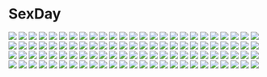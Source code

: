 # SexDay
![](https://konachan.com/image/de21e86033dd25c7e4056fd7da7d18a7/Konachan.com%20-%20304143%20barefoot%20blonde_hair%20blush%20breasts%20destiny_child%20headband%20long_hair%20mapar%20nipples%20no_bra%20nopan%20purple_eyes%20tagme_%28character%29%20tail.jpg)
![](https://konachan.com/image/4f36fa4710abd39a03f04836ed7146bb/Konachan.com%20-%2093594%202girls%20butterfly%20flowers%20redjuice%20yuri.jpg)
![](https://konachan.com/image/901ddca28bc706e312a46c20a76158a5/Konachan.com%20-%20182133%20aizawa_inori%20animal_ears%20blonde_hair%20blue_eyes%20catgirl%20elbow_gloves%20gloves%20internet_explorer%20microsoft%20skirt%20thighhighs.jpg)
![](https://konachan.com/image/e8e813695e4bb771b2102605c45be3e3/Konachan.com%20-%2029284%20black_hair%20blush%20bra%20littlewitch%20navel%20oyari_ashito%20underwear.jpg)
![](https://konachan.com/jpeg/fd054a05d0c937fc1ec74b57c549c92d/Konachan.com%20-%2087035%20blonde_hair%20blood%20bulleta%20capcom%20darkstalkers%20dress%20gun%20tea_%28nakenashi%29%20weapon.jpg)
![](https://konachan.com/image/c7a2ec5255d38d9f867a7445b3bc23b8/Konachan.com%20-%20173251%20aliasing%20anthropomorphism%20black_hair%20gloves%20hellshock%20kantai_collection%20long_hair%20pink_eyes%20ponytail%20yahagi_%28kancolle%29.jpg)
![](https://konachan.com/jpeg/9e99717337764ae32dbcfd490b6714d0/Konachan.com%20-%20289911%20aliasing%20ass%20bed%20blue_eyes%20cropped%20curcumin%20demon%20dress%20long_hair%20original%20panties%20ponytail%20red_hair%20succubus%20tail%20thighhighs%20underwear%20wings.jpg)
![](https://konachan.com/jpeg/3a1f3ea8edb8d09aaea01bb568354fb1/Konachan.com%20-%2043929%20akane_iro_ni_somaru_saka%20christmas%20izumi_tsubasu%20katagiri_yuuhi%20nagase_minato%20ryohka%20thighhighs.jpg)
![](https://konachan.com/jpeg/afcd47d5319babeab5dacdeb7da72f07/Konachan.com%20-%20260703%20black_hair%20blush%20breasts%20close%20cropped%20purple_eyes%20shameimaru_aya%20shinoba%20short_hair%20skirt%20touhou%20waifu2x%20wings.jpg)
![](https://konachan.com/image/3e8e2d57056b03dd5c720ae9fa6ad5ff/Konachan.com%20-%205354%20tagme%20yuri.jpg)
![](https://konachan.com/jpeg/8a6b82d93293642615ae215fc8fcf01c/Konachan.com%20-%20267169%202girls%20fuji_choko%20green_eyes%20green_hair%20hatsune_miku%20long_hair%20navel%20pink_hair%20skirt%20thighhighs%20twintails%20underboob%20vocaloid%20waifu2x%20watermark.jpg)
![](https://konachan.com/image/69a110ad1852aa10948e5606c9fb4955/Konachan.com%20-%20256890%20barefoot%20breasts%20cleavage%20dress%20flowers%20kimpl%20leaves%20long_hair%20original%20red_eyes%20ribbons%20water%20wet%20white_hair%20wings.jpg)
![](https://konachan.com/jpeg/19a31e1cc450b9226cd15444d148bf76/Konachan.com%20-%20272409%20anus%20ass%20bed%20blush%20braids%20cum%20game_cg%20mirror_%28game%29%20orc_unita%20penis%20pointed_ears%20ponytail%20pussy%20pussy_juice%20red_hair%20sex%20tattoo%20uncensored.jpg)
![](https://konachan.com/image/bc0f46c86bc0f62bcfd981a2738b5f8e/Konachan.com%20-%20231123%20artoria_pendragon_%28all%29%20fate_grand_order%20fate_%28series%29%20fate_stay_night%20kousaki_rui%20saber%20saber_alter.jpg)
![](https://konachan.com/image/5e6ccc8123a6232e8a1fdf52b3992c40/Konachan.com%20-%2072241%20elwing%20pointed_ears%20shining_tears%20taka_tony.jpg)
![](https://konachan.com/image/bf3f769c17391845310c909f2026cc16/Konachan.com%20-%20253913%202girls%20aqua_eyes%20azur_lane%20breasts%20brown_hair%20cameltoe%20cleavage%20garter%20leaves%20long_hair%20panties%20ponytail%20sword%20thighhighs%20underwear%20weapon%20white_hair.jpg)
![](https://konachan.com/image/b4133f8b178d19720b3b54bceb9be2dc/Konachan.com%20-%2076561%20boat%20green_eyes%20green_hair%20hat%20landscape%20onozuka_komachi%20red_eyes%20red_hair%20scenic%20scythe%20short_hair%20sky%20touhou%20twintails%20water%20weapon%20weiyinji_xsk.jpg)
![](https://konachan.com/image/086a4300c5ff04c73069d9ea2a169280/Konachan.com%20-%20209978%20black%20blonde_hair%20elbow_gloves%20gloves%20headband%20long_hair%20minhoo%20navel%20panties%20signed%20skirt%20swim_ring%20thighhighs%20underwear%20zettai_ryouiki.jpg)
![](https://konachan.com/image/da89a1d2345bd52c24ad1980b8a25922/Konachan.com%20-%20150969%20amanagi_seiji%20anus%20breasts%20green_eyes%20kirigaya_suguha%20leafa%20nipples%20open_shirt%20panties%20panty_pull%20pointed_ears%20spread_legs%20topless%20underwear%20wink.jpg)
![](https://konachan.com/image/d399b38cd4308a6f7d2c41a248c09470/Konachan.com%20-%20135367%20ghost_in_the_shell%20jpeg_artifacts%20rain%20tachikoma%20water.jpg)
![](https://konachan.com/image/b011c8bcd38b6f61280011c1dbbc7cb0/Konachan.com%20-%2048474%20boat%20breasts%20censored%20crying%20dark_skin%20dendrobium%20nipples%20nishieda%20penis%20petals%20pubic_hair%20scarf%20sex%20tears%20twintails%20water%20white_hair.jpg)
![](https://konachan.com/jpeg/e72e423a94fe318cfe5f49e1c63ddd4f/Konachan.com%20-%2055452%2077%20blue_eyes%20dress%20game_cg%20kuu_%2877%29%20long_hair%20tenmaso%20whirlpool%20white_hair.jpg)
![](https://konachan.com/image/bc63dda405891c170f34b5972683d897/Konachan.com%20-%2071984%20blonde_hair%20breasts%20cleavage%20ragnarok_online.jpg)
![](https://konachan.com/image/ede858cf5f4320ad9fbc4e6637121c01/Konachan.com%20-%20161447%20animal%20bee_cosine%20bird%20butterfly%20headphones%20original.jpg)
![](https://konachan.com/image/371dd0a8ebbb465dc573cbe4f161cb72/Konachan.com%20-%20193421%20blush%20breasts%20brown_eyes%20brown_hair%20hinata_azuri%20long_hair%20moonshiner%20nipples%20nude%20open_shirt%20original%20sunset%20tears%20twintails%20zoom_layer.jpg)
![](https://konachan.com/image/4f63b3400a3107a1e6837f13313cf080/Konachan.com%20-%20190085%20hatsune_miku%20sugar_sound%20vocaloid%20yuki_miku.jpg)
![](https://konachan.com/jpeg/369815cae1f2537dee26a3fbd2e6757e/Konachan.com%20-%20260884%20anthropomorphism%20azur_lane%20chinese_clothes%20chinese_dress%20loli%20long_hair%20navel%20purple_eyes%20purple_hair%20qlakwnd%20ribbons%20unicorn_%28azur_lane%29%20wristwear.jpg)
![](https://konachan.com/jpeg/f5185dffb6c85010a4ea748ae62a83f6/Konachan.com%20-%2097512%20feldt_grace%20mobile_suit_gundam%20mobile_suit_gundam_00%20transparent%20vector.jpg)
![](https://konachan.com/image/f59319b7faafb1df266f77334dbd77d7/Konachan.com%20-%2094836%20blush%20brown_hair%20censored%20game_cg%20kobuichi%20nipples%20penis%20pussy%20sex%20tenshinranman%20yamabuki_aoi%20yuzusoft.jpg)
![](https://konachan.com/image/6622935655e62674de89b2c560a3d978/Konachan.com%20-%2060893%20mecha%20takayama_toshiaki%20tengen_toppa_gurren_lagann.jpg)
![](https://konachan.com/jpeg/3f8de7202d8f2dbe48aff799bdd935b6/Konachan.com%20-%20111113%20bed%20breasts%20game_cg%20green_eyes%20kuon_itsuki%20nipples%20note_rueme%20panties%20pink_hair%20rosebleu%20thighhighs%20tiny_dungeon%20underwear%20wet.jpg)
![](https://konachan.com/image/363d1a8bd0dc61c45ef730beb662ea4d/Konachan.com%20-%20271422%20anthropomorphism%20blush%20breasts%20brown_eyes%20brown_hair%20censored%20cum%20long_hair%20nipples%20open_shirt%20panties%20penis%20tamiya_akito%20thighhighs%20underwear.jpg)
![](https://konachan.com/image/e2a067367b54c48ffc3911409d716248/Konachan.com%20-%2037264%20akane_iro_ni_somaru_saka%20katagiri_yuuhi%20nagase_minato.jpg)
![](https://konachan.com/jpeg/3a989c118c955ca506ed17bf37c1b430/Konachan.com%20-%20276152%20band-width%20black_hair%20blonde_hair%20christmas%20close%20fate_%28series%29%20hat%20hug%20long_hair%20night%20pink_hair%20santa_hat%20short_hair%20signed%20sky%20stars%20tree.jpg)
![](https://konachan.com/image/5020deb69662322a7dd94cb4018320ba/Konachan.com%20-%2058512%20range_murata%20swimsuit.jpg)
![](https://konachan.com/image/bb5a364e0d249cf1f9b11b3237e66cdb/Konachan.com%20-%20203779%20bai_yemeng%20black_eyes%20brown_hair%20chain%20cropped%20graffiti%20hat%20long_hair%20necklace%20original%20tattoo%20tian_ling_qian_ye.jpg)
![](https://konachan.com/jpeg/66e4dd425453c04f76b0e4d09553859e/Konachan.com%20-%20180500%20black_hair%20japanese_clothes%20kikou_shoujo_wa_kizutsukanai%20long_hair%20red_eyes%20ribbons%20skirt%20thighhighs%20tidsean%20yaya.jpg)
![](https://konachan.com/jpeg/c9b6632a3b49ae6db3a3a900a014c692/Konachan.com%20-%20235330%20blue_eyes%20blush%20bow%20braids%20breasts%20clouds%20kneehighs%20kurosaki_mea%20long_hair%20red_hair%20rennkuu%20school_uniform%20skirt%20sky%20sunset%20to_love_ru.jpg)
![](https://konachan.com/image/6d79a0152cfdd482b7587b1e05917c0b/Konachan.com%20-%20211160%20ekita_xuan%20hatsune_miku%20kagamine_rin%20male%20vocaloid%20yuki_miku.jpg)
![](https://konachan.com/jpeg/662aae1624bfe14d21b3ebf9fd2325e4/Konachan.com%20-%20200613%20ass%20black_hair%20cameltoe%20game_cg%20garter_belt%20headdress%20long_hair%20maid%20panties%20purple_eyes%20saga_planets%20skirt%20skirt_lift%20stockings%20underwear%20wristwear.jpg)
![](https://konachan.com/jpeg/bd4fa13c0b3602a9a8e14d5e192a86d6/Konachan.com%20-%20173724%20black_hair%20blush%20bow%20game_cg%20group%20headband%20hulotte%20kiss%20long_hair%20male%20miko%20pink_hair%20red_eyes%20red_hair%20short_hair%20twintails%20white_hair%20yonaga_aoba.jpg)
![](https://konachan.com/jpeg/a238539b5eb2c67e34927c50702ee417/Konachan.com%20-%20168220%20black_eyes%20blonde_hair%20breasts%20cleavage%20kazuharu_kina%20more_%28company%29%20naruko_ran%20nipple_slip%20open_shirt%20panties%20skirt%20underwear.jpg)
![](https://konachan.com/image/1cdc45c758e271d87b0a4ee99bcb949e/Konachan.com%20-%2017132%20aihara_miki%20hot_gimmick%20purple.jpg)
![](https://konachan.com/jpeg/e49b9d76794c6b40bce7db73912f6fee/Konachan.com%20-%20187938%20anus%20ass%20ass_grab%20blush%20bondage%20breasts%20brown_hair%20game_cg%20nipples%20omega_star%20open_shirt%20penis%20pubic_hair%20pussy%20sex%20socks%20uncensored%20wet%20wink.jpg)
![](https://konachan.com/jpeg/39e66156df3559ded2c7ac6a5653d9ad/Konachan.com%20-%20231686%20animal_ears%20blonde_hair%20foxgirl%20hat%20kazami_karasu%20multiple_tails%20short_hair%20tail%20touhou%20yakumo_ran%20yellow_eyes.jpg)
![](https://konachan.com/image/63a85f2717fba0798901c79c6f3922eb/Konachan.com%20-%20224262%20blush%20breasts%20censored%20cum%20fellatio%20granblue_fantasy%20horns%20long_hair%20nipples%20nude%20paizuri%20penis%20pointed_ears%20popitin_pontin%20purple_hair.jpg)
![](https://konachan.com/image/29152c0dc6fcf64aa97f597e4c8a2fed/Konachan.com%20-%20192170%20breasts%20eushully%20fan%20game_cg%20gloves%20madou_koukaku%20panties%20tagme%20underwear.jpg)
![](https://konachan.com/image/15a5e3c251381ca357fab00605521b6e/Konachan.com%20-%20126113%20blue_eyes%20blue_hair%20braids%20hatsune_miku%20kiku_%28kicdoc%29%20long_hair%20thighhighs%20tie%20twintails%20vocaloid.jpg)
![](https://konachan.com/image/0e4b10caa036ecca5d8992af488af191/Konachan.com%20-%207537%20air%20kamio_misuzu.jpg)
![](https://konachan.com/jpeg/79be3c8643a3affff0705635d235cdb4/Konachan.com%20-%2048947%20arihara_ayumi%20blonde_hair%20green_eyes%20hatsukoi_limited%20school_uniform%20short_hair.jpg)
![](https://konachan.com/jpeg/760a6eba855fd2a3bb35373ab7a258a2/Konachan.com%20-%20102332%20camera%20clouds%20feathers%20hat%20himekaidou_hatate%20inubashiri_momiji%20katana%20pointed_ears%20ryosios%20shameimaru_aya%20sword%20touhou%20weapon%20wink%20wolfgirl.jpg)
![](https://konachan.com/image/66505ca83486399b4dacd673adf2c011/Konachan.com%20-%2043236%20animal_ears%20bell%20blush%20bow%20catgirl%20collar%20gloves%20pink_hair%20purple_eyes%20ribbons%20short_hair%20tail%20vector.jpg)
![](https://konachan.com/jpeg/1615dd3e4adad72e3db83af9d192afea/Konachan.com%20-%20268064%20aliasing%20blue_eyes%20blue_hair%20braids%20breasts%20cleavage%20couch%20demon%20garter_belt%20gloves%20headdress%20heart%20horns%20maid%20original%20tattoo%20thighhighs%20twintails.jpg)
![](https://konachan.com/jpeg/b4958b5086ccac5fd26d3fef8367cc1e/Konachan.com%20-%20209197%20bicolored_eyes%20bou_nin%20long_hair%20niya%20original%20pink_hair%20school_uniform%20skirt%20third-party_edit%20tidsean%20tie.jpg)
![](https://konachan.com/jpeg/9eda715e3eb9072cbb918c0230a99abe/Konachan.com%20-%2019926%20blue_eyes%20breasts%20cleavage%20jungle_wa_itsumo_hale_nochi_guu%20mari%20red_hair.jpg)
![](https://konachan.com/jpeg/bbb176e4458d67f5d3c5d160d7bbdd1e/Konachan.com%20-%20270925%20bekotarou%20black_hair%20blush%20braids%20breasts%20carol_works%20censored%20fellatio%20game_cg%20hasekura_niina%20long_hair%20nipples%20nude%20penis%20red_eyes.jpg)
![](https://konachan.com/image/159b5ff4a4530152871825bd7165ec20/Konachan.com%20-%2066634%20animal%20black_hair%20building%20city%20isuzu%20japanese_clothes%20kimono%20long_hair%20original%20tiger%20tree.jpg)
![](https://konachan.com/jpeg/555c4ab694004e6e15c479f85f64c469/Konachan.com%20-%20174877%20arisu_seiko%20black_hair%20blue_eyes%20blush%20breasts%20game_cg%20long_hair%20nipples%20open_shirt%20sex%20tenmaso%20usotsuki_ouji_to_nayameru_ohime-sama%20whirlpool.jpg)
![](https://konachan.com/jpeg/f4796a00373239e807fa532aa3ca80bb/Konachan.com%20-%20285356%20animal%20armor%20fate_grand_order%20fate_%28series%29%20gloves%20green_eyes%20himitsu_ro%20horse%20katana%20long_hair%20sword%20water%20watermark%20weapon%20white_hair.jpg)
![](https://konachan.com/image/233a9774ff737528b72f8c602afb1d68/Konachan.com%20-%20184824%20gary_%28ib%29%20gwayo%20ib%20ib_%28ib%29.jpg)
![](https://konachan.com/jpeg/657e49e619cda67022df5d3bb113158e/Konachan.com%20-%2020359%20blonde_hair%20close%20genshiken%20kujibiki_unbalance%20ritsuko_kubel_kettenkrad%20vector.jpg)
![](https://konachan.com/jpeg/d88a984dadc75f87d43ea44add56e4b2/Konachan.com%20-%2082635%20hirasawa_ui%20hirasawa_yui%20k-on%21.jpg)
![](https://konachan.com/jpeg/20e2c2f713b7eb7f75e4ef49e94f29aa/Konachan.com%20-%20282264%20anus%20blush%20breasts%20green_eyes%20janong%20long_hair%20navel%20nipples%20nude%20ponytail%20pussy%20pussy_juice%20red_hair%20rwby%20spread_pussy%20thighhighs%20uncensored.jpg)
![](https://konachan.com/image/6a02046e2fa1840a6ebd33e2e12f2fb3/Konachan.com%20-%20288077%20aqua_eyes%20brown_hair%20clouds%20drink%20kiwikong%20original%20school_uniform%20short_hair%20signed%20sky%20summer%20water.jpg)
![](https://konachan.com/image/bcc5eb5a8fc0acb0a1126ca8c428982e/Konachan.com%20-%2069339%20blue_eyes%20dress%20goth-loli%20lolita_fashion%20long_hair%20original%20pink_hair%20ribbons%20thighhighs.jpg)
![](https://konachan.com/image/2f49e28f6f3bf2746c3b9a40e360503a/Konachan.com%20-%20155853%20blue_eyes%20blue_hair%20breasts%20cleavage%20green_eyes%20lala_satalin_deviluke%20pink_hair%20sairenji_haruna%20tail%20to_love_ru.jpg)
![](https://konachan.com/image/798b634d0074fd2166824b3bc9b67113/Konachan.com%20-%20125273%2077%20amane_ruru%20breasts%20censored%20game_cg%20long_hair%20nipples%20panties%20sex%20tenmaso%20underwear%20wet%20whirlpool.jpg)
![](https://konachan.com/image/56b08b4ad30fe3ccc4c39f6fb44b6411/Konachan.com%20-%20284600%20azur_lane%20blue_eyes%20blush%20breasts%20building%20bunny_ears%20drink%20green_eyes%20group%20logo%20long_hair%20onsen%20red_eyes%20short_hair%20towel%20water%20white_hair.jpg)
![](https://konachan.com/jpeg/2a2f8ba284a403adbd71069ba800180f/Konachan.com%20-%20250612%202girls%20blush%20bow%20breasts%20cleavage%20idolmaster%20loli%20long_hair%20microphone%20petals%20pink_hair%20short_hair%20skirt%20thighhighs%20twintails%20wink%20wristwear.jpg)
![](https://konachan.com/jpeg/fe49cef354fe0560c46a488215a71eb0/Konachan.com%20-%20279704%20ass%20bed%20blush%20brown_eyes%20brown_hair%20kure_masahiro%20long_hair%20original%20panties%20pantyhose%20school_uniform%20teddy_bear%20underwear.jpg)
![](https://konachan.com/jpeg/2a39f1b2a7627ff4dabfe75098d54a4d/Konachan.com%20-%20200272%20anus%20blush%20breasts%20cropped%20fingering%20kneehighs%20nipples%20no_bra%20open_shirt%20original%20panties%20panty_pull%20phone%20pussy%20skirt%20underboob%20underwear%20upskirt.jpg)
![](https://konachan.com/image/ff3951c02fd243c67a87c72634120cbb/Konachan.com%20-%2028124%20taka_tony.jpg)
![](https://konachan.com/jpeg/7006c2f2c1e4cf8c90f0cedec23fed5d/Konachan.com%20-%20195660%20anal%20bed%20blonde_hair%20blush%20censored%20cum%20dildo%20game_cg%20garter_belt%20headdress%20long_hair%20maid%20nopan%20penis%20pussy%20pussy_juice%20ribbons%20sex%20stockings.jpg)
![](https://konachan.com/image/6d85648717089924e1a3f93d96f850a2/Konachan.com%20-%20118702%20kaname_madoka%20kneehighs%20mahou_shoujo_madoka_magica%20pink_hair%20ribbons.jpg)
![](https://konachan.com/image/140e59b599be5afbc2c4ae2e6ac7508e/Konachan.com%20-%2060905%20asahina_mikuru%20group%20koizumi_itsuki%20kyon%20male%20nagato_yuki%20suzumiya_haruhi%20suzumiya_haruhi_no_yuutsu.jpg)
![](https://konachan.com/jpeg/dd5fcfe13d945b66919cb7b41b1eb9fd/Konachan.com%20-%20227020%20animal_ears%20aqua_hair%20breasts%20cleavage%20dress%20foxgirl%20horns%20long_hair%20microphone%20pink_hair%20ribbons%20tail%20tamamo_cat%20thighhighs%20waifu2x%20yellow_eyes.jpg)
![](https://konachan.com/image/7472cdce82a28b9f010fd8e45359f395/Konachan.com%20-%206697%20nagasarete_airantou.jpg)
![](https://konachan.com/image/8061d95cd84ddfdd39de0c9d962b66cb/Konachan.com%20-%2073105%20arakawa_under_the_bridge%20siraha.jpg)
![](https://konachan.com/image/62ddd06fe20d8f281ef4f92fe96d2400/Konachan.com%20-%20175165%20acerbi%20breasts%20hatsune_miku%20nipples%20nude%20pussy%20uncensored%20vocaloid.jpg)
![](https://konachan.com/jpeg/a88946eeba4a931d7eb174a6eca84913/Konachan.com%20-%20223992%202girls%20drink%20hong_meiling%20izayoi_sakuya%20maid%20snow%20touhou%20zyanna.jpg)
![](https://konachan.com/image/7c3b1148ff0177e0231c49b8fdf2d571/Konachan.com%20-%20130061%20black_hair%20feathers%20ganesagi%20halo%20long_hair%20original%20purple_eyes%20purple_hair%20tail%20wings.jpg)
![](https://konachan.com/image/59af6c0de062ffb8ea6ae4ae8da31317/Konachan.com%20-%209663%20eclair%20gotoh_keiji%20kiddy_grade%20ribbons.jpg)
![](https://konachan.com/image/e3fd8eb60cdc13935f9a726cf14f7848/Konachan.com%20-%20225368%20aliasing%20bikini%20blush%20breasts%20cleavage%20long_hair%20matoi_%28pso2%29%20milkpanda%20navel%20phantasy_star%20phantasy_star_online%20red_eyes%20sky%20swimsuit%20white_hair.jpg)
![](https://konachan.com/image/c6f05293af39b1a4c8e704c5fdcbab13/Konachan.com%20-%2014970%20all_male%20male%20naruto%20umino_iruka%20uzumaki_naruto.jpg)
![](https://konachan.com/image/f6671e0a0d4332ce80360078810f2a6f/Konachan.com%20-%20262453%20aloy%20antiheld%20ass%20blindfold%20blue_eyes%20blush%20boots%20braids%20cape%20dress%20headband%20hoodie%20long_hair%20male%20necklace%20nier%20nopan%20ponytail%20sketch%20watermark.jpg)
![](https://konachan.com/jpeg/5f96d0ab277a39c7919ee5fbf820f526/Konachan.com%20-%20296003%20bed%20breasts%20choker%20cum%20dress%20kneehighs%20nagareboshi%20nipples%20no_bra%20nopan%20original%20red_eyes%20skirt_lift%20socks%20white_hair.jpg)
![](https://konachan.com/image/6178576ff76bedbfe708130d2410f6bd/Konachan.com%20-%20172095%20ardnades%20beach%20black_hair%20breasts%20cameltoe%20headband%20original%20red_eyes%20swimsuit.jpg)
![](https://konachan.com/jpeg/e3c00dc575219d68567f390c122b4806/Konachan.com%20-%20270632%20aqua_eyes%20bondage%20bra%20breast_grab%20brown_hair%20nipples%20open_shirt%20original%20pantyhose%20pussy_juice%20sex%20shirowa%20tears%20tentacles%20underwear%20urine.jpg)
![](https://konachan.com/jpeg/9be5f080708e551464db16d0f1efa9c5/Konachan.com%20-%20236277%20aqua_eyes%20blonde_hair%20breasts%20dress%20fate_stay_night%20fate_%28series%29%20flowers%20magicians%20saber%20short_hair%20sword%20water%20watermark%20weapon.jpg)
![](https://konachan.com/image/043cf5e57e30e1cd3b0b598eb14d1a72/Konachan.com%20-%20256724%20blonde_hair%20ereshkigal_%28fate_grand_order%29%20fate_grand_order%20fate_%28series%29%20headdress%20long_hair%20marumoru%20red_eyes%20twintails%20watermark.jpg)
![](https://konachan.com/image/120461cfa8c1b9036345dc14e7366f90/Konachan.com%20-%2036374%20kaleido_star%20naegino_sora%20sky.jpg)
![](https://konachan.com/image/48a437be86ce4eb944cadc1f3d14a10b/Konachan.com%20-%20191779%20aircraft%20anthropomorphism%20black_hair%20close%20clouds%20eyepatch%20hellshock%20kantai_collection%20short_hair%20sky%20tenryuu_%28kancolle%29%20yellow_eyes.jpg)
![](https://konachan.com/image/7d7421c8e12691b4cc53a9a351565e44/Konachan.com%20-%2060736%20blue%20hatsune_miku%20okaka%20twintails%20vocaloid.jpg)
![](https://konachan.com/image/2c5086b6c5bb415431d735c5623d612a/Konachan.com%20-%2048776%20minakami_aria%20sister_princess.jpg)
![](https://konachan.com/jpeg/1c6fdf9e04f582afffb3347d4d9b1d34/Konachan.com%20-%2034706%20iwasaki_minami%20lucky_star.jpg)
![](https://konachan.com/jpeg/71b1af889ca5b60b0e342c04358115b7/Konachan.com%20-%20202637%20all_male%20angel_beats%21%20game_cg%20key%20male%20matsushita%20na-ga.jpg)
![](https://konachan.com/image/3800a829e802f98a45a2149b0a64f727/Konachan.com%20-%2014300%20anthropomorphism%20christmas%20os-tan%20santa_costume%20windows%20xp.jpg)
![](https://konachan.com/jpeg/e8cd07e8808ecda54c401f223b1f8921/Konachan.com%20-%20305250%20bikini%20blue_eyes%20blue_hair%20dark_skin%20drednaw%20milotic%20navel%20necklace%20pokemon%20rurina_%28pokemon%29%20sha_%28amfil100%29%20sobble%20staryu%20swimsuit%20water.jpg)
![](https://konachan.com/image/390a87fe151cd9c762c743952bf1b371/Konachan.com%20-%20194315%20animal_ears%20blush%20bow%20catgirl%20dress%20fang%20flowers%20lolita_fashion%20long_hair%20original%20purple_eyes%20ribbons%20tail%20thighhighs%20watermark%20white_hair.jpg)
![](https://konachan.com/image/d3a99cac037b03a340f554ee6a32a46f/Konachan.com%20-%2033422%20alphonse_elric%20fullmetal_alchemist.jpg)
